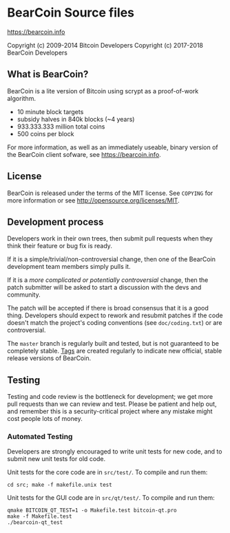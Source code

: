 BearCoin Source files
================================

https://bearcoin.info

Copyright (c) 2009-2014 Bitcoin Developers
Copyright (c) 2017-2018 BearCoin Developers

What is BearCoin?
----------------

BearCoin is a lite version of Bitcoin using scrypt as a proof-of-work algorithm.
 - 10 minute block targets
 - subsidy halves in 840k blocks (~4 years)
 - 933.333.333 million total coins
 - 500 coins per block

For more information, as well as an immediately useable, binary version of
the BearCoin client sofware, see https://bearcoin.info.

License
-------

BearCoin is released under the terms of the MIT license. See `COPYING` for more
information or see http://opensource.org/licenses/MIT.

Development process
-------------------

Developers work in their own trees, then submit pull requests when they think
their feature or bug fix is ready.

If it is a simple/trivial/non-controversial change, then one of the BearCoin
development team members simply pulls it.

If it is a *more complicated or potentially controversial* change, then the patch
submitter will be asked to start a discussion with the devs and community.

The patch will be accepted if there is broad consensus that it is a good thing.
Developers should expect to rework and resubmit patches if the code doesn't
match the project's coding conventions (see `doc/coding.txt`) or are
controversial.

The `master` branch is regularly built and tested, but is not guaranteed to be
completely stable. [Tags](https://github.com/bearcoin-project/bearcoin/tags) are created
regularly to indicate new official, stable release versions of BearCoin.

Testing
-------

Testing and code review is the bottleneck for development; we get more pull
requests than we can review and test. Please be patient and help out, and
remember this is a security-critical project where any mistake might cost people
lots of money.

### Automated Testing

Developers are strongly encouraged to write unit tests for new code, and to
submit new unit tests for old code.

Unit tests for the core code are in `src/test/`. To compile and run them:

    cd src; make -f makefile.unix test

Unit tests for the GUI code are in `src/qt/test/`. To compile and run them:

    qmake BITCOIN_QT_TEST=1 -o Makefile.test bitcoin-qt.pro
    make -f Makefile.test
    ./bearcoin-qt_test

